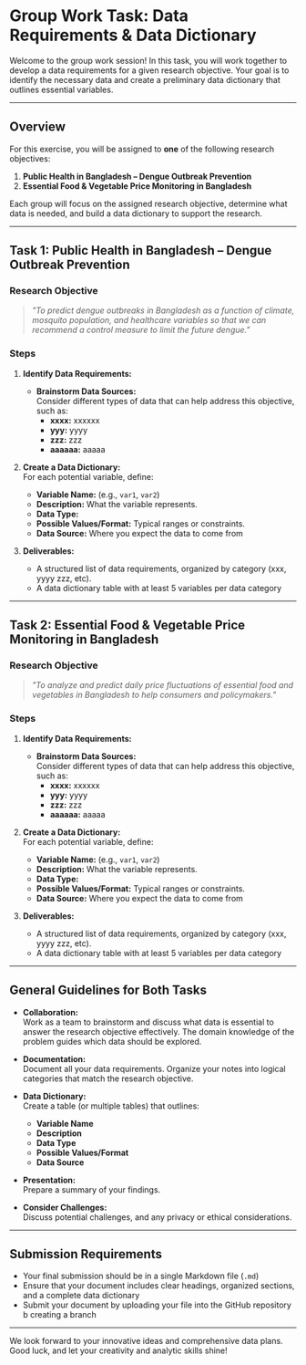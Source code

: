 # Group Work Task: Data Requirements & Data Dictionary

Welcome to the group work session! In this task, you will work together to develop a data requirements for a given research objective. Your goal is to identify the necessary data and create a preliminary data dictionary that outlines essential variables.

---

## Overview

For this exercise, you will be assigned to **one** of the following research objectives:

1. **Public Health in Bangladesh – Dengue Outbreak Prevention**  
2. **Essential Food & Vegetable Price Monitoring in Bangladesh**

Each group will focus on the assigned research objective, determine what data is needed, and build a data dictionary to support the research.

---

## Task 1: Public Health in Bangladesh – Dengue Outbreak Prevention

### Research Objective
> *"To predict dengue outbreaks in Bangladesh as a function of climate, mosquito population, and healthcare variables so that we can recommend a control measure to limit the future dengue."*

### Steps

1. **Identify Data Requirements:**  
   - **Brainstorm Data Sources:**  
     Consider different types of data that can help address this objective, such as:
     - **xxxx:**   xxxxxx
     - **yyy:** yyyy  
     - **zzz:** zzz  
     - **aaaaaa:** aaaaa  

2. **Create a Data Dictionary:**  
   For each potential variable, define:
   - **Variable Name:** (e.g., `var1`, `var2`)
   - **Description:** What the variable represents.  
   - **Data Type:**   
   - **Possible Values/Format:** Typical ranges or constraints.  
   - **Data Source:** Where you expect the data to come from 

3. **Deliverables:**  
   - A structured list of data requirements, organized by category (xxx, yyyy zzz, etc).  
   - A data dictionary table with at least 5 variables per data category

---

## Task 2: Essential Food & Vegetable Price Monitoring in Bangladesh

### Research Objective
> *"To analyze and predict daily price fluctuations of essential food and vegetables in Bangladesh to help consumers and policymakers."*

### Steps

1. **Identify Data Requirements:**  
   - **Brainstorm Data Sources:**  
     Consider different types of data that can help address this objective, such as:
     - **xxxx:**   xxxxxx
     - **yyy:** yyyy  
     - **zzz:** zzz  
     - **aaaaaa:** aaaaa  

2. **Create a Data Dictionary:**  
   For each potential variable, define:
   - **Variable Name:** (e.g., `var1`, `var2`)
   - **Description:** What the variable represents.  
   - **Data Type:**   
   - **Possible Values/Format:** Typical ranges or constraints.  
   - **Data Source:** Where you expect the data to come from 

3. **Deliverables:**  
   - A structured list of data requirements, organized by category (xxx, yyyy zzz, etc).  
   - A data dictionary table with at least 5 variables per data category

---


## General Guidelines for Both Tasks

- **Collaboration:**  
  Work as a team to brainstorm and discuss what data is essential to answer the research objective effectively. The domain knowledge of the problem guides which data should be explored.

- **Documentation:**  
  Document all your data requirements. Organize your notes into logical categories that match the research objective.

- **Data Dictionary:**  
  Create a table (or multiple tables) that outlines:
  - **Variable Name**
  - **Description**
  - **Data Type**
  - **Possible Values/Format**
  - **Data Source**

- **Presentation:**  
  Prepare a summary of your findings.

- **Consider Challenges:**  
  Discuss potential challenges, and any privacy or ethical considerations.

---

## Submission Requirements

- Your final submission should be in a single Markdown file (`.md`)
- Ensure that your document includes clear headings, organized sections, and a complete data dictionary
- Submit your document by uploading your file into the GitHub repository b creating a branch

---

We look forward to your innovative ideas and comprehensive data plans. Good luck, and let your creativity and analytic skills shine!

